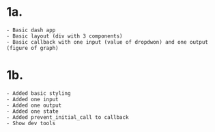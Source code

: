 # 1a. 

    - Basic dash app
    - Basic layout (div with 3 components)
    - Basic callback with one input (value of dropdwon) and one output (figure of graph)

# 1b. 

    - Added basic styling
    - Added one input
    - Added one output
    - Added one state
    - Added prevent_initial_call to callback
    - Show dev tools